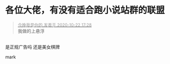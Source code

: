 # 各位大佬，有没有适合跑小说站群的联盟


<div class="quote"><blockquote><font size="2"><a href="https://www.hostloc.com/forum.php?mod=redirect&amp;goto=findpost&amp;pid=9336927&amp;ptid=757209" target="_blank"><font color="#999999">今晚我是你的 发表于 2020-10-22 17:28</font></a></font><br />
我做的上悬浮</blockquote></div><br />
是正规广告吗 还是美女棋牌

mark
